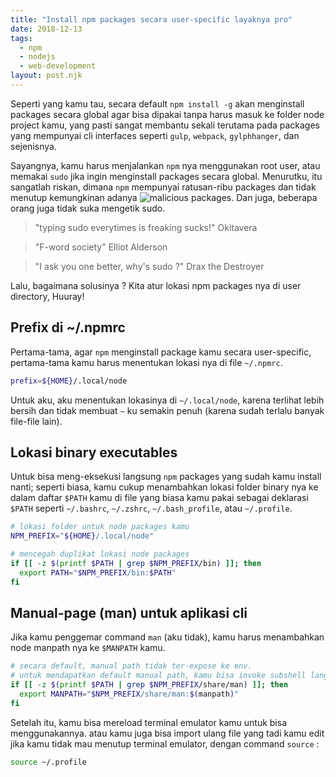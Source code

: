 ```yaml
---
title: "Install npm packages secara user-specific layaknya pro"
date: 2018-12-13
tags:
  - npm
  - nodejs
  - web-development
layout: post.njk
---
```


Seperti yang kamu tau, secara default `npm install -g` akan menginstall packages secara global agar bisa dipakai tanpa harus masuk ke folder node project kamu, yang pasti sangat membantu sekali terutama pada packages yang mempunyai cli interfaces seperti `gulp`, `webpack`, `gylphhanger`, dan sejenisnya.

Sayangnya, kamu harus menjalankan `npm` nya menggunakan root user, atau memakai `sudo` jika ingin menginstall packages secara global.
Menurutku, itu sangatlah riskan, dimana `npm` mempunyai ratusan-ribu packages dan tidak menutup kemungkinan adanya ![malicious packages](https://www.google.com/search?q=npm+malicious+packages).
Dan juga, beberapa orang juga tidak suka mengetik sudo.

> "typing sudo everytimes is freaking sucks!"
> <span>Okitavera</span>

> "F-word society"
> <span>Elliot Alderson</span>

> "I ask you one better, why's sudo ?"
> <span>Drax the Destroyer</span>

Lalu, bagaimana solusinya ?
Kita atur lokasi npm packages nya di user directory, Huuray!

## Prefix di ~/.npmrc

Pertama-tama, agar `npm` menginstall package kamu secara user-specific, pertama-tama kamu harus menentukan lokasi nya di file `~/.npmrc`.

```bash
prefix=${HOME}/.local/node
```

Untuk aku, aku menentukan lokasinya di `~/.local/node`, karena terlihat lebih bersih dan tidak membuat `~` ku semakin penuh (karena sudah terlalu banyak file-file lain).

## Lokasi binary executables

Untuk bisa meng-eksekusi langsung `npm` packages yang sudah kamu install nanti; seperti biasa, kamu cukup menambahkan lokasi folder binary nya ke dalam daftar `$PATH` kamu di file yang biasa kamu pakai sebagai deklarasi `$PATH` seperti `~/.bashrc`, `~/.zshrc`, `~/.bash_profile`, atau `~/.profile`.

```bash
# lokasi folder untuk node packages kamu
NPM_PREFIX="${HOME}/.local/node"

# mencegah duplikat lokasi node packages
if [[ -z $(printf $PATH | grep $NPM_PREFIX/bin) ]]; then
  export PATH="$NPM_PREFIX/bin:$PATH"
fi
```

## Manual-page (man) untuk aplikasi cli

Jika kamu penggemar command `man` (aku tidak), kamu harus menambahkan node manpath nya ke `$MANPATH` kamu.

```bash
# secara default, manual path tidak ter-expose ke env.
# untuk mendapatkan default manual path, kamu bisa invoke subshell langsung : $(manpath)
if [[ -z $(printf $PATH | grep $NPM_PREFIX/share/man) ]]; then
  export MANPATH="$NPM_PREFIX/share/man:$(manpath)"
fi
```

Setelah itu, kamu bisa mereload terminal emulator kamu untuk bisa menggunakannya.
atau kamu juga bisa import ulang file yang tadi kamu edit jika kamu tidak mau menutup terminal emulator, dengan command `source` :

```bash
source ~/.profile
```
